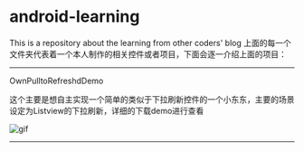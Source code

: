 # android-learning
This is a repository about the learning from other coders' blog
上面的每一个文件夹代表着一个本人制作的相关控件或者项目，下面会逐一介绍上面的项目：


------
OwnPulltoRefreshdDemo
  
  这个主要是想自主实现一个简单的类似于下拉刷新控件的一个小东东，主要的场景设定为Listview的下拉刷新，详细的下载demo进行查看
  
  ![gif](https://github.com/JerryChan123/raw/blob/master/zzz.gif)
  
------
